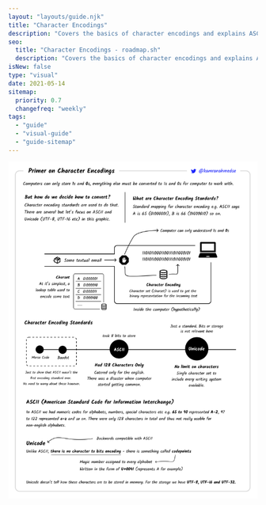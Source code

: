 ```yaml
---
layout: "layouts/guide.njk"
title: "Character Encodings"
description: "Covers the basics of character encodings and explains ASCII vs Unicode"
seo:
  title: "Character Encodings - roadmap.sh"
  description: "Covers the basics of character encodings and explains ASCII vs Unicode"
isNew: false
type: "visual"
date: 2021-05-14
sitemap:
  priority: 0.7
  changefreq: "weekly"
tags:
  - "guide"
  - "visual-guide"
  - "guide-sitemap"
---
```


[![](/guides/character-encodings.png)](/guides/character-encodings.png)

